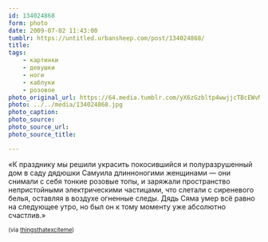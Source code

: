 ```yaml
---
id: 134024868
form: photo
date: 2009-07-02 11:43:00
tumblr: https://untitled.urbansheep.com/post/134024868/
title:
tags:
    - картинки
    - девушки
    - ноги
    - каблуки
    - розовое
photo_original_url: https://64.media.tumblr.com/yX6zGzbltp4wwjjcTBcEWvM4o1_r1_500.jpg
photo: ../../media/134024868.jpg
photo_caption:
photo_source:
photo_source_url:
photo_source_title:

---
```


<p>«К празднику мы решили украсить покосившийся и полуразрушенный дом в саду дядюшки Самуила длинноногими женщинами — они снимали с себя тонкие розовые топы, и заряжали пространство непристойными электрическими частицами, что слетали с сиреневого белья, оставляя в воздухе огненные следы. Дядь Сяма умер всё равно на следующее утро, но был он к тому моменту уже абсолютно счастлив.»</p>

<p><small>(via <a href="http://thingsthatexciteme.tumblr.com/post/130004906">thingsthatexciteme</a>)</small></p>
